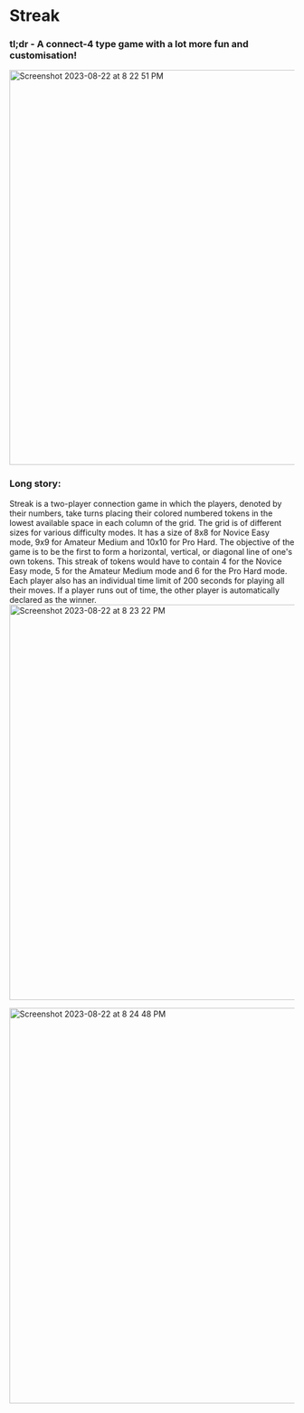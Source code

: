 # Streak


### tl;dr - A connect-4 type game with a lot more fun and customisation!

<img width="698" alt="Screenshot 2023-08-22 at 8 22 51 PM" src="https://github.com/pran13-git/Streak/assets/72128521/b9fd0fe2-9d8a-406e-ae26-81bdd49c8871">

### Long story:

Streak is a two-player connection game in which the
players, denoted by their numbers, take turns
placing their colored numbered tokens in the
lowest available space in each column of the grid. The grid is of different sizes
for various difficulty modes. It has a size of 8x8 for Novice Easy mode, 9x9 for
Amateur Medium and 10x10 for Pro Hard. The objective of the game is to be
the first to form a horizontal, vertical, or diagonal line of one's own tokens. This
streak of tokens would have to contain 4 for the Novice Easy mode, 5 for the
Amateur Medium mode and 6 for the Pro Hard mode. Each player also has an
individual time limit of 200 seconds for playing all their moves. If a player runs
out of time, the other player is automatically declared as the winner.
<img width="699" alt="Screenshot 2023-08-22 at 8 23 22 PM" src="https://github.com/pran13-git/Streak/assets/72128521/02ac8326-504e-4af6-aa52-e1947b630a20">

<img width="699" alt="Screenshot 2023-08-22 at 8 24 48 PM" src="https://github.com/pran13-git/Streak/assets/72128521/51639049-2ac5-469d-8566-4c4201dc87d1">
